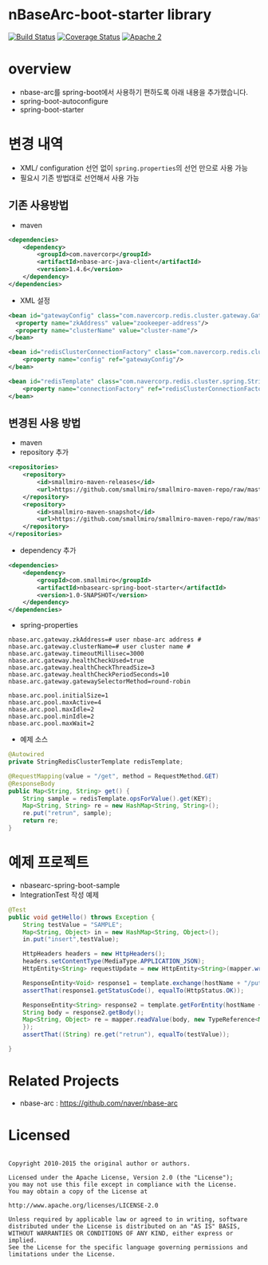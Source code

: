# nBaseArc-boot-starter library

[![Build Status](https://travis-ci.org/smallmiro/nbasearc-spring-boot-starter.svg?branch=master)](https://travis-ci.org/smallmiro/nbasearc-spring-boot-starter)
[![Coverage Status](https://coveralls.io/repos/github/smallmiro/nbasearc-spring-boot-starter/badge.svg?branch=master)](https://coveralls.io/github/smallmiro/nbasearc-spring-boot-starter?branch=master)
[![Apache 2](http://img.shields.io/badge/license-Apache%202-red.svg)](http://www.apache.org/licenses/LICENSE-2.0)


# overview
* nbase-arc를 spring-boot에서 사용하기 편하도록 아래 내용을 추가했습니다.
 * spring-boot-autoconfigure
 * spring-boot-starter

# 변경 내역
* XML/ configuration 선언 없이 `spring.properties`의 선언 만으로 사용 가능
* 필요시 기존 방법대로 선언해서 사용 가능

## 기존 사용방법
* maven
```xml
<dependencies>
    <dependency>
        <groupId>com.navercorp</groupId>
        <artifactId>nbase-arc-java-client</artifactId>
        <version>1.4.6</version>
    </dependency>
</dependencies>
```

* XML 설정
```xml
<bean id="gatewayConfig" class="com.navercorp.redis.cluster.gateway.GatewayConfig">
  <property name="zkAddress" value="zookeeper-address"/>
  <property name="clusterName" value="cluster-name"/>
</bean>

<bean id="redisClusterConnectionFactory" class="com.navercorp.redis.cluster.spring.RedisClusterConnectionFactory" destroy-method="destroy">
    <property name="config" ref="gatewayConfig"/>
</bean>

<bean id="redisTemplate" class="com.navercorp.redis.cluster.spring.StringRedisClusterTemplate">
    <property name="connectionFactory" ref="redisClusterConnectionFactory"/>
</bean>
```

## 변경된 사용 방법
* maven
 * repository 추가
```xml
<repositories>
    <repository>
        <id>smallmiro-maven-releases</id>
        <url>https://github.com/smallmiro/smallmiro-maven-repo/raw/master/releases</url>
    </repository>
    <repository>
        <id>smallmiro-maven-snapshot</id>
        <url>https://github.com/smallmiro/smallmiro-maven-repo/raw/master/snapshots</url>
    </repository>
</repositories>
```
 * dependency 추가
```xml
<dependencies>
    <dependency>
        <groupId>com.smallmiro</groupId>
        <artifactId>nbasearc-spring-boot-starter</artifactId>
        <version>1.0-SNAPSHOT</version>
    </dependency>
</dependencies>
```

* spring-properties
```
nbase.arc.gateway.zkAddress=# user nbase-arc address #
nbase.arc.gateway.clusterName=# user cluster name #
nbase.arc.gateway.timeoutMillisec=3000
nbase.arc.gateway.healthCheckUsed=true
nbase.arc.gateway.healthCheckThreadSize=3
nbase.arc.gateway.healthCheckPeriodSeconds=10
nbase.arc.gateway.gatewaySelectorMethod=round-robin

nbase.arc.pool.initialSize=1
nbase.arc.pool.maxActive=4
nbase.arc.pool.maxIdle=2
nbase.arc.pool.minIdle=2
nbase.arc.pool.maxWait=2
```
* 예제 소스
```java
@Autowired
private StringRedisClusterTemplate redisTemplate;

@RequestMapping(value = "/get", method = RequestMethod.GET)
@ResponseBody
public Map<String, String> get() {
    String sample = redisTemplate.opsForValue().get(KEY);
    Map<String, String> re = new HashMap<String, String>();
    re.put("retrun", sample);
    return re;
}
```

# 예제 프로젝트
* nbasearc-spring-boot-sample
* IntegrationTest 작성 예제
```java 
@Test
public void getHello() throws Exception {
    String testValue = "SAMPLE";
    Map<String, Object> in = new HashMap<String, Object>();
    in.put("insert",testValue);

    HttpHeaders headers = new HttpHeaders();
    headers.setContentType(MediaType.APPLICATION_JSON);
    HttpEntity<String> requestUpdate = new HttpEntity<String>(mapper.writeValueAsString(in), headers);

    ResponseEntity<Void> response1 = template.exchange(hostName + "/put", HttpMethod.PUT, requestUpdate, Void.class);
    assertThat(response1.getStatusCode(), equalTo(HttpStatus.OK));

    ResponseEntity<String> response2 = template.getForEntity(hostName + "/get", String.class);
    String body = response2.getBody();
    Map<String, Object> re = mapper.readValue(body, new TypeReference<Map<String, Object>>() {
    });
    assertThat((String) re.get("retrun"), equalTo(testValue));

}
```
# Related Projects
* nbase-arc : https://github.com/naver/nbase-arc

# Licensed
```

Copyright 2010-2015 the original author or authors.

Licensed under the Apache License, Version 2.0 (the "License");
you may not use this file except in compliance with the License.
You may obtain a copy of the License at

http://www.apache.org/licenses/LICENSE-2.0

Unless required by applicable law or agreed to in writing, software
distributed under the License is distributed on an "AS IS" BASIS,
WITHOUT WARRANTIES OR CONDITIONS OF ANY KIND, either express or implied.
See the License for the specific language governing permissions and
limitations under the License.

```
